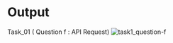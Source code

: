 # Output

Task_01 ( Question f : API Request)
![task1_question-f](https://github.com/user-attachments/assets/7cc83c73-9841-4532-892f-3d3d6ee64b80)
